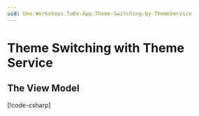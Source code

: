 ```yaml
---
uid: Uno.Workshops.ToDo-App.Theme-Switching-by-ThemeService
---
```

# Theme Switching with Theme Service

## The View Model

[!code-csharp[](../src/ToDo/Presentation/SettingsViewModel.cs)]
